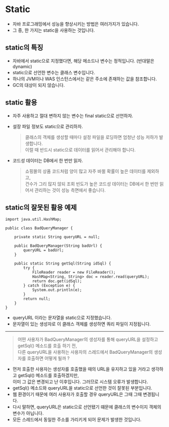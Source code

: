 # Static
* 자바 프로그래밍에서 성능을 향상시키는 방법은 여러가지가 있습니다.
* 그 중, 한 가지는 static을 사용하는 것입니다.

## static의 특징
* 자바에서 static으로 지정했다면, 해당 메소드나 변수는 정적입니다. (반대말은 dynamic)
* static으로 선언한 변수는 클래스 변수입니다.
* 하나의 JVM이나 WAS 인스턴스에서는 같은 주소에 존재하는 값을 참조합니다.
* GC의 대상이 되지 않습니다.

## static 활용
* 자주 사용하고 절대 변하지 않는 변수는 final static으로 선언하자.

* 설장 파일 정보도 static으로 관리하자.
    > 클래스의 객체를 생성할 때마다 설정 파일을 로딩하면 엄청난 성능 저하가 발생합니다.<br/>
    이럴 때 반드시 static으로 데이터를 읽어서 관리해야 합니다.

* 코드성 데이터는 DB에서 한 번만 읽자.
    > 쇼핑몰의 상품 코드처럼 양이 많고 자주 바뀔 확률이 높은 데이터를 제외하고,<br/> 
    건수가 그리 많지 않되 조회 빈도가 높은 코드성 데이터는 DB에서 한 번만 읽어서 관리하는 것이 성능 측면에서 좋습니다.
    
## static의 잘못된 활용 예제
```
import java.util.HashMap;

public class BadQueryManager {
    
    private static String queryURL = null;
    
    public BadQueryManager(String badUrl) {
        queryURL = badUrl;
    }
    
    public static String getSql(String idSql) {
        try {
            FileReader reader = new FileReader();
            HashMap<String, String> doc = reader.read(queryURL);
            return doc.get(idSql);
        } catch (Exception e) {
            System.out.println(e);
        }
        return null;
    }
}
```
* queryURL 이라는 문자열을 static으로 지정했습니다.
* 문자열이 있는 생성자로 이 클래스 객체를 생성하면 쿼리 파일이 지정됩니다.

---

> 어떤 사용자가 BadQueryManager의 생성자를 통해 queryURL을 설정하고 getSql() 메소드를 호출 하기 전,<br/>
다른 queryURL을 사용하는 사용자의 스레드에서 BadQueryManager의 생성자를 호출하면 어떻게 될까 ?

* 먼저 호출한 사용자는 생성자를 호출했을 때의 URL을 유지하고 있을 거라고 생각하고 getSql() 메소드를 호출하겠지만,<br/>
이미 그 값은 변경되고 난 이후입니다. 그러므로 시스템 오류가 발생합니다.
* getSql() 메소드와 queryURL을 static으로 선언한 것이 잘못된 부분입니다.
* 웹 환경이기 때문에 여러 사용자가 호출할 경우 queryURL은 그때 그때 변경됩니다.
* 다시 말하면, queryURL은 static으로 선언됐기 떄문에 클래스의 변수이지 객체의 변수가 아닙니다.
* 모든 스레드에서 동일한 주소를 가리키게 되어 문제가 발생한 것입니다.